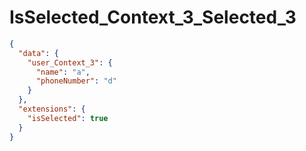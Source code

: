 # IsSelected_Context_3_Selected_3

```json
{
  "data": {
    "user_Context_3": {
      "name": "a",
      "phoneNumber": "d"
    }
  },
  "extensions": {
    "isSelected": true
  }
}
```
